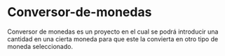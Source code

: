 # Conversor-de-monedas
Conversor de monedas es un proyecto en el cual se podrá introducir una cantidad en una cierta moneda para que este la convierta en otro tipo de moneda seleccionado.
